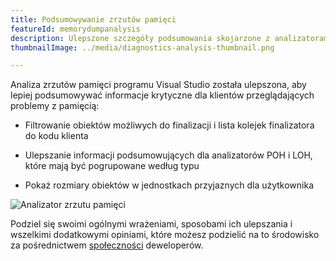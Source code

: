 ```yaml
---
title: Podsumowywanie zrzutów pamięci
featureId: memorydumpanalysis
description: Ulepszone szczegóły podsumowania skojarzone z analizatorami pamięci.
thumbnailImage: ../media/diagnostics-analysis-thumbnail.png

---
```


Analiza zrzutów pamięci programu Visual Studio została ulepszona, aby lepiej podsumowywać informacje krytyczne dla klientów przeglądających problemy z pamięcią:

- Filtrowanie obiektów możliwych do finalizacji i lista kolejek finalizatora do kodu klienta

- Ulepszanie informacji podsumowujących dla analizatorów POH i LOH, które mają być pogrupowane według typu

- Pokaż rozmiary obiektów w jednostkach przyjaznych dla użytkownika

![Analizator zrzutu pamięci](../media/diagnostics-analysis.png "Analizator zrzutu pamięci")

Podziel się swoimi ogólnymi wrażeniami, sposobami ich ulepszania i wszelkimi dodatkowymi opiniami, które możesz podzielić na to środowisko za pośrednictwem [społeczności](https://developercommunity.visualstudio.com/VisualStudio) deweloperów.
